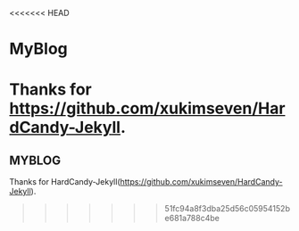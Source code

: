 <<<<<<< HEAD
# MyBlog

Thanks for https://github.com/xukimseven/HardCandy-Jekyll.
=======
## MYBLOG

Thanks for HardCandy-Jekyll(https://github.com/xukimseven/HardCandy-Jekyll).
>>>>>>> 51fc94a8f3dba25d56c05954152be681a788c4be
